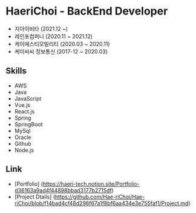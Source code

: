 # HaeriChoi - BackEnd Developer
- 지아이비타 (2021.12 ~)
- 레인포컴퍼니 (2020.11 ~ 2021.12)
- 케이에스티모빌리티 (2020.03 ~ 2020.11)
- 케이씨씨 정보통신 (2017-12 ~ 2020.03)

## Skills
- AWS 
- Java
- JavaScript
- Vue.js
- React.js
- Spring
- SpringBoot
- MySql
- Oracle
- Github
- Node.js

## Link
- [Portfolio] (https://haeri-tech.notion.site/Portfolio-d36163a9ad4f44898bbad3177b2715df)
- [Project Dtails] (https://github.com/Hae-riChoi/Hae-riChoi/blob/f14bad4cf48d296f67a1f8bf6aa434e3e755faf1/Project.md)
